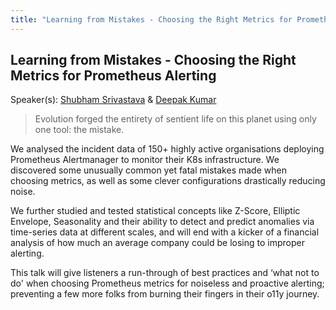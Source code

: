 ```yaml
---
title: "Learning from Mistakes - Choosing the Right Metrics for Prometheus Alerting"
---
```


## Learning from Mistakes - Choosing the Right Metrics for Prometheus Alerting

Speaker(s): [Shubham Srivastava](../../speakers/shubham-srivastava) & [Deepak Kumar](../../speakers/deepak-kumar)

> Evolution forged the entirety of sentient life on this planet using only one tool: the mistake.

We analysed the incident data of 150+ highly active organisations deploying Prometheus Alertmanager to monitor their K8s infrastructure. We discovered some unusually common yet fatal mistakes made when choosing metrics, as well as some clever configurations drastically reducing noise.

We further studied and tested statistical concepts like Z-Score, Elliptic Envelope, Seasonality and their ability to detect and predict anomalies via time-series data at different scales, and will end with a kicker of a financial analysis of how much an average company could be losing to improper alerting.

This talk will give listeners a run-through of best practices and ‘what not to do' when choosing Prometheus metrics for noiseless and proactive alerting; preventing a few more folks from burning their fingers in their o11y journey.
